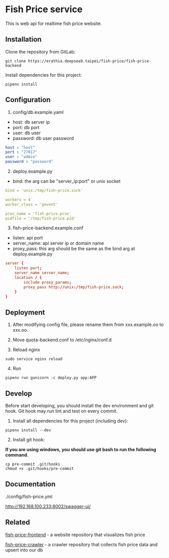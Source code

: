 # Fish Price service
This is web api for realtime fish price website.


## Installation

Clone the repository from GitLab:

```
git clone https://erathia.deepsea9.taipei/fish-price/fish-price-backend
```

Install dependencies for this project:

```
pipenv install
```

## Configuration

1. config/db.example.yaml

- host: db server ip
- port: db port
- user: db user
- password: db user password

```yaml
host : "host"
port : "27017"
user : "admin"
password : "password"
```

2. deploy.example.py

- bind: the arg can be "server_ip:port" or unix socket

```yaml
bind = 'unix:/tmp/fish-price.sock'

workers = 4
worker_class = 'gevent'

proc_name = 'fish-price.proc'
pidfile = '/tmp/fish-price.pid'
```

3. fish-price-backend.example.conf
- listen: api port
- server_name: api server ip or domain name
- proxy_pass: this arg should be the same as the bind arg at deploy.example.py
```conf
server {
    listen port;
    server_name server_name;
    location / {
        include proxy_params;
        proxy_pass http://unix:/tmp/fish-price.sock;
    }
}
```

## Deployment
1. After modifying config file, please rename them from xxx.example.oo to xxx.oo.

2. Move quota-backend.conf to /etc/nginx/conf.d
3. Reload nginx
```
sudo service nginx reload
```
4. Run
```
pipenv run gunicorn -c deploy.py app:APP
```

## Develop
Before start developing, you should install the dev environment and git hook. Git hook may run lint and test on every commit.

1. Install all dependencies for this project (including dev):
```
pipenv install --dev
```

2. Install git hook:

**If you are using windows, you should use git bash to run the following command.**

```
cp pre-commit .git/hooks
chmod +x .git/hooks/pre-commit
```

## Documentation

./config/fish-price.yml

http://192.168.100.233:8002/swagger-ui/

## Related
[fish-price-frontend](https://erathia.deepsea9.taipei/fish-price/fish-price-frontend) - a website repository that visualizes fish price

[fish-price-crawler](https://erathia.deepsea9.taipei/fish-price/fish-price-crawler) - a crawler repository that collects fish price data and upsert into our db